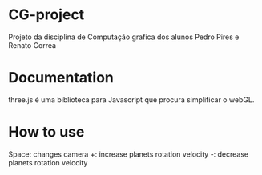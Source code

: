 # CG-project
Projeto da disciplina de Computação grafica dos alunos Pedro Pires e Renato Correa

# Documentation
  three.js é uma biblioteca para Javascript que procura simplificar o webGL.

# How to use

Space: changes camera
+: increase planets rotation velocity
-: decrease planets rotation velocity